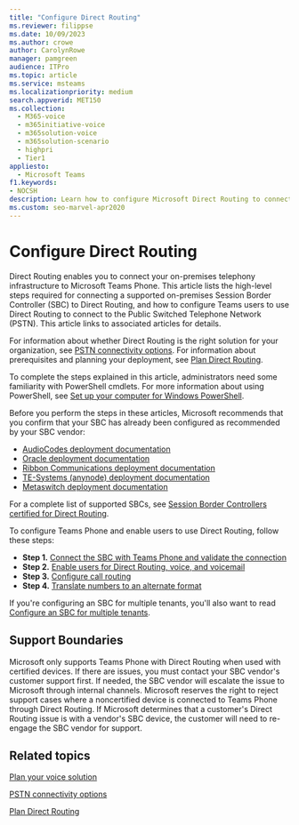 ```yaml
---
title: "Configure Direct Routing"
ms.reviewer: filippse
ms.date: 10/09/2023
ms.author: crowe
author: CarolynRowe
manager: pamgreen
audience: ITPro
ms.topic: article
ms.service: msteams
ms.localizationpriority: medium
search.appverid: MET150
ms.collection: 
  - M365-voice
  - m365initiative-voice
  - m365solution-voice
  - m365solution-scenario
  - highpri
  - Tier1
appliesto: 
  - Microsoft Teams
f1.keywords:
- NOCSH
description: Learn how to configure Microsoft Direct Routing to connect your on-premises telephony infrastructure to Teams Phone.
ms.custom: seo-marvel-apr2020
---
```


# Configure Direct Routing

Direct Routing enables you to connect your on-premises telephony infrastructure to Microsoft Teams Phone. This article lists the high-level steps required for connecting a supported on-premises Session Border Controller (SBC) to Direct Routing, and how to configure Teams users to use Direct Routing to connect to the Public Switched Telephone Network (PSTN). This article links to associated articles for details.  

For information about whether Direct Routing is the right solution for your organization, see [PSTN connectivity options](pstn-connectivity.md). For information about prerequisites and planning your deployment, see [Plan Direct Routing](direct-routing-plan.md).

To complete the steps explained in this article, administrators need some familiarity with PowerShell cmdlets. For more information about using PowerShell, see [Set up your computer for Windows PowerShell](/SkypeForBusiness/set-up-your-computer-for-windows-powershell/set-up-your-computer-for-windows-powershell).

Before you perform the steps in these articles, Microsoft recommends that you confirm that your SBC has already been configured as recommended by your SBC vendor:

- [AudioCodes deployment documentation](https://www.audiocodes.com/solutions-products/products/products-for-microsoft-365/direct-routing-for-microsoft-teams)
- [Oracle deployment documentation](https://www.oracle.com/communications/partner-microsoft/)
- [Ribbon Communications deployment documentation](https://ribboncommunications.com/solutions/enterprise-solutions/microsoft-solutions/direct-routing-microsoft-teams-calling)
- [TE-Systems (anynode) deployment documentation](https://www.anynode.de/anynode-and-microsoft-teams/)
- [Metaswitch deployment documentation](https://www.metaswitch.com/products/core-network/perimeta-sbc)

For a complete list of supported SBCs, see [Session Border Controllers certified for Direct Routing](direct-routing-border-controllers.md).

To configure Teams Phone and enable users to use Direct Routing, follow these steps:

- **Step 1.** [Connect the SBC with Teams Phone and validate the connection](direct-routing-connect-the-sbc.md)
- **Step 2.** [Enable users for Direct Routing, voice, and voicemail](direct-routing-enable-users.md)
- **Step 3.** [Configure call routing](direct-routing-voice-routing.md)
- **Step 4.** [Translate numbers to an alternate format](direct-routing-translate-numbers.md)

If you're configuring an SBC for multiple tenants, you'll also want to read [Configure an SBC for multiple tenants](direct-routing-sbc-multiple-tenants.md).

## Support Boundaries

Microsoft only supports Teams Phone with Direct Routing when used with certified devices. If there are issues, you must contact your SBC vendor's customer support first. If needed, the SBC vendor will escalate the issue to Microsoft through internal channels. Microsoft reserves the right to reject support cases where a noncertified device is connected to Teams Phone through Direct Routing. If Microsoft determines that a customer's Direct Routing issue is with a vendor's SBC device, the customer will need to re-engage the SBC vendor for support.

## Related topics

[Plan your voice solution](cloud-voice-landing-page.md)

[PSTN connectivity options](pstn-connectivity.md)

[Plan Direct Routing](direct-routing-plan.md)

